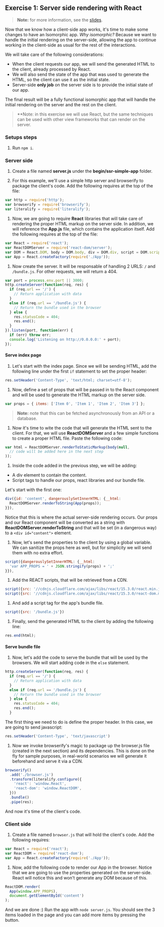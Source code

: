 ## Exercise 1: Server side rendering with React

> **Note:** for more information, see the [slides](https://slides.com/nanovazquez/workshop-isomorphic-apps/).

Now that we know how a client-side app works, it's time to make some changes to have an Isomorphic app. *Why isomorphic?* Because we want to handle the initial rendering on the server-side, allowing the app to continue working in the client-side as usual for the rest of the interactions.

We will take care of the following considerations:

* When the client requests our app, we will send the generated HTML to the client, already processed by React.
* We will also send the state of the app that was used to generate the HTML, so the client can use it as the initial state.
* Server-side **only job** on the server side is to provide the initial state of our app.

The final result will be a fully functional isomorphic app that will handle the initial rendering on the server and the rest on the client.

> **Note: in this exercise we will use React, but the same techniques can be used with other view frameworks that can render on the server.

### Setups steps

1. Run `npm i`.

### Server side

1. Create a file named **server.js** under the **begin/ssr-simple-app** folder.

1. For this example, we'll use a simple http server and browserify to package the client's code. Add the following requires at the top of the file:

  ```js
  var http = require('http');
  var browserify = require('browserify');
  var literalify = require('literalify');
  ```

1. Now, we are going to require **React** libraries that will take care of rendering the proper HTML markup on the server side. In addition, we will reference the **App.js** file, which contains the application itself. Add the following requires at the top of the file:

  ```js
  var React = require('react');
  var ReactDOMServer = require('react-dom/server');
  var DOM = React.DOM, body = DOM.body, div = DOM.div, script = DOM.script;
  var App = React.createFactory(require('./App'));
  ```

1. Now create the server. It will be responsable of handling 2 URLS: `/` and `/bundle.js`. For other requests, we will return a 404.

  ```js
  var port = process.env.port || 3000;
  http.createServer(function(req, res) {
    if (req.url == '/') {
      // Return application with data
    }
    else if (req.url == '/bundle.js') {
      // Return the bundle used in the browser
    } else {
      res.statusCode = 404;
      res.end();
    }
  }).listen(port, function(err) {
    if (err) throw err;
    console.log('Listening on http://0.0.0.0:' + port);
  });
  ```

#### Serve index page

1. Let's start with the index page. Since we will be sending HTML, add the following line under the first `if` statement to set the proper header:

  ```js
  res.setHeader('Content-Type', 'text/html; charset=utf-8');
  ```

1. Now, define a set of props that will be passed in to the React component and will be used to generate the HTML markup on the server side.

  ```js
  var props = { items: ['Item 0', 'Item 1', 'Item 2', 'Item 3'] };
  ```

  > **Note:** note that this can be fetched asynchronously from an API or a database.

1. Now it's time to wite the code that will generate the HTML sent to the client. For that, we will use **ReactDOMServer** and a few simple functions to create a proper HTML file. Paste the following code:

  ```js
  var html = ReactDOMServer.renderToStaticMarkup(body(null,
    // code will be added here in the next step
  ));
  ```

1. Inside the code added in the previous step, we will be adding:

  * A div element to contain the content.
  * Script tags to handle our props, react libraries and our bundle file.

  Let's start with the first one:

  ```js
  div({id: 'content', dangerouslySetInnerHTML: {__html:
    ReactDOMServer.renderToString(App(props));
  }}),
  ```

  Notice that this is where the actual server-side rendering occurs. Our props and our React component will be converted as a string with **ReactDOMServer.renderToString** and that will be set (in a dangerous way) to a `<div id="content">` element.

1. Now, let's send the properties to the client by using a global variable. We can sanitize the props here as well, but for simplicity we will send them with no extra effort.

  ```js
  script({dangerouslySetInnerHTML: {__html:
    'var APP_PROPS = ' + JSON.stringify(props) + ';'
  }}),
  ```

1. Add the REACT scripts, that will be retrieved from a CDN.

  ```js
  script({src: '//cdnjs.cloudflare.com/ajax/libs/react/15.3.0/react.min.js'}),
  script({src: '//cdnjs.cloudflare.com/ajax/libs/react/15.3.0/react-dom.min.js'}),
  ```

1. And add a script tag for the app's bundle file.

  ```js
  script({src: '/bundle.js'})
  ```

1. Finally, send the generated HTML to the client by adding the following line:

  ```js
  res.end(html);
  ```

#### Serve bundle file

1. Now, let's add the code to serve the bundle that will be used by the browsers. We will start adding code in the `else` statement.

  ```js
  http.createServer(function(req, res) {
    if (req.url == '/') {
      // Return application with data
    }
    else if (req.url == '/bundle.js') {
      // Return the bundle used in the browser
    } else {
      res.statusCode = 404;
      res.end();
    }
  ```

  The first thing we need to do is define the proper header. In this case, we are going to send javascript:

  ```js
  res.setHeader('Content-Type', 'text/javascript')
  ```

1. Now we invoke browserify's magic to package up the browser.js file (created in the next section) and its dependencies.
This is done on the fly for sample purposes, in real-world scenarios we will generate it beforehand and serve it via a CDN.

  ```js
  browserify()
    .add('./browser.js')
    .transform(literalify.configure({
      'react': 'window.React',
      'react-dom': 'window.ReactDOM',
    }))
    .bundle()
    .pipe(res);
  ```

  And now it's time of the client's code.

### Client side

1. Create a file named `browser.js` that will hold the client's code. Add the following requires:

  ```js
  var React = require('react');
  var ReactDOM = require('react-dom');
  var App = React.createFactory(require('./App'));
  ```

1. Now, add the following code to render our App in the browser. Notice that we are going to use the properties generated on the server-side. React will notice this and won't generate any DOM because of this.

  ```js
  ReactDOM.render(
    App(window.APP_PROPS),
    document.getElementById('content')
  );
  ```

  And we are done :) Run the app with `node server.js`. You should see the 3 items loaded in the page and you can add more items by pressing the button.
